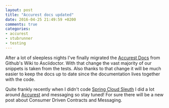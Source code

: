 ```yaml
---
layout: post
title: "Accurest docs updated"
date: 2016-04-25 21:49:59 +0200
comments: true
categories:
- accurest
- stubrunner
- testing
---
```


After a lot of sleepless nights I've finally migrated the [Accurest Docs](http://codearte.github.io/accurest/) from Github's Wiki to Asciidoctor.
With that change the vast majority of our snippets is taken from the tests. Also thanks to that change it will be much easier to keep the docs up to date
since the documentation lives together with the code.

Quite frankly recently when I didn't code [Spring Cloud Sleuth](https://github.com/spring-cloud/spring-cloud-sleuth) I did a lot around [Accurest](http://codearte.github.io/accurest/) and messaging so stay tuned! For sure there will be a new post about Consumer Driven Contracts and Messaging.
